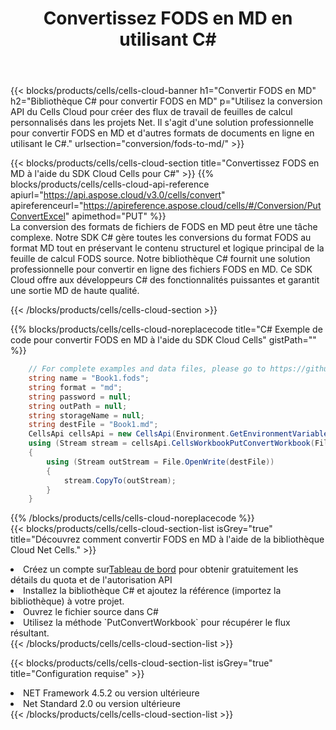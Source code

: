 ﻿---
title:  Convertissez FODS en MD en utilisant C#
description:  Utilisation du SDK Cloud Aspose.Cells pour C# pour convertir un fichier au format FODS en fichier au format MD.
kwords: Excel, Convert FODS to MD, REST, C#
howto: How to convert FODS to MD using Aspose.Cells Cloud C# library.
---
{{< blocks/products/cells/cells-cloud-banner h1="Convertir FODS en MD" h2="Bibliothèque C# pour convertir FODS en MD" p="Utilisez la conversion API du Cells Cloud pour créer des flux de travail de feuilles de calcul personnalisés dans les projets Net. Il s\'agit d\'une solution professionnelle pour convertir FODS en MD et d\'autres formats de documents en ligne en utilisant le C#." urlsection="conversion/fods-to-md/" >}}

{{< blocks/products/cells/cells-cloud-section title="Convertissez FODS en MD à l\'aide du SDK Cloud Cells pour C#" >}}
{{% blocks/products/cells/cells-cloud-api-reference apiurl="https://api.aspose.cloud/v3.0/cells/convert" apireferenceurl="https://apireference.aspose.cloud/cells/#/Conversion/PutConvertExcel" apimethod="PUT" %}}
<br/>
La conversion des formats de fichiers de FODS en MD peut être une tâche complexe. Notre SDK C# gère toutes les conversions du format FODS au format MD tout en préservant le contenu structurel et logique principal de la feuille de calcul FODS source. Notre bibliothèque C# fournit une solution professionnelle pour convertir en ligne des fichiers FODS en MD. Ce SDK Cloud offre aux développeurs C# des fonctionnalités puissantes et garantit une sortie MD de haute qualité.

{{< /blocks/products/cells/cells-cloud-section >}}

{{% blocks/products/cells/cells-cloud-noreplacecode title="C# Exemple de code pour convertir FODS en MD à l\'aide du SDK Cloud Cells" gistPath="" %}}
 
```cs
    // For complete examples and data files, please go to https://github.com/aspose-cells-cloud/aspose-cells-cloud-dotnet/
    string name = "Book1.fods";
    string format = "md";
    string password = null;
    string outPath = null;
    string storageName = null;
    string destFile = "Book1.md";
    CellsApi cellsApi = new CellsApi(Environment.GetEnvironmentVariable("ProductClientId"), Environment.GetEnvironmentVariable("ProductClientSecret"));
    using (Stream stream = cellsApi.CellsWorkbookPutConvertWorkbook(File.OpenRead(name), format, password, outPath, storageName))
    {
        using (Stream outStream = File.OpenWrite(destFile))
        {
            stream.CopyTo(outStream);
        }
    }
```
 
{{% /blocks/products/cells/cells-cloud-noreplacecode %}}
<br/>
{{< blocks/products/cells/cells-cloud-section-list isGrey="true" title="Découvrez comment convertir FODS en MD à l\'aide de la bibliothèque Cloud Net Cells." >}}
<li> Créez un compte sur<a href="https://dashboard.aspose.cloud/">Tableau de bord</a> pour obtenir gratuitement les détails du quota et de l'autorisation API</li>
<li>Installez la bibliothèque C# et ajoutez la référence (importez la bibliothèque) à votre projet.</li>
<li>Ouvrez le fichier source dans C#</li>
<li>Utilisez la méthode `PutConvertWorkbook` pour récupérer le flux résultant.</li>
{{< /blocks/products/cells/cells-cloud-section-list >}}

{{< blocks/products/cells/cells-cloud-section-list isGrey="true" title="Configuration requise" >}}
<li>NET Framework 4.5.2 ou version ultérieure</li>
<li>Net Standard 2.0 ou version ultérieure</li>
{{< /blocks/products/cells/cells-cloud-section-list >}}
